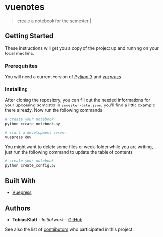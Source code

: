 # vuenotes

> create a notebook for the semester                                                                             |

## Getting Started

These instructions will get you a copy of the project up and running on your local machine.

### Prerequisites

You will need a current version of [_Python 3_](https://www.python.org/downloads/) and [_vuepress_](https://vuepress.vuejs.org/)

### Installing

After cloning the repository, you can fill out the needed informations for your upcoming semester in `semester-data.json`, you'll find a little example there already. Now run the following commands

```bash
# create your notebook
python create_notebook.py

# start a development server
vuepress dev
```

You might want to delete some files or week-folder while you are writing, just run the following command to update the table of contents

```bash
# create your notebook
python create_config.py
```

## Built With

-   [Vuepress](https://vuepress.vuejs.org/)

## Authors

-   **Tobias Klatt** - _Initial work_ - [GitHub](https://github.com/T0biWan/)

See also the list of [contributors](https://github.com/T0biWan/bachelor-frontend-prototype/graphs/contributors) who participated in this project.
